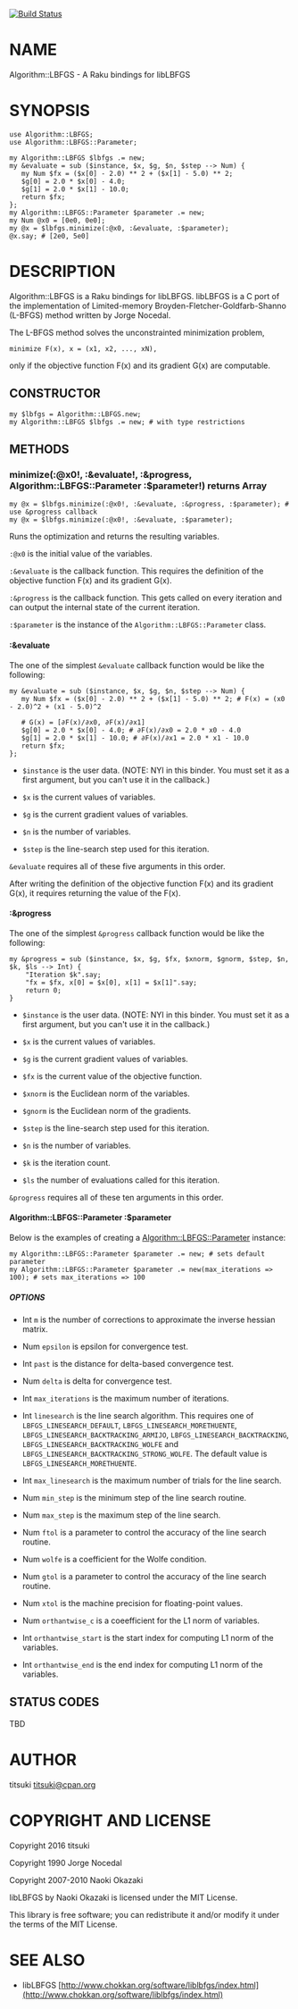 [![Build Status](https://travis-ci.org/titsuki/raku-Algorithm-LBFGS.svg?branch=master)](https://travis-ci.org/titsuki/raku-Algorithm-LBFGS)

NAME
====

Algorithm::LBFGS - A Raku bindings for libLBFGS

SYNOPSIS
========

    use Algorithm::LBFGS;
    use Algorithm::LBFGS::Parameter;

    my Algorithm::LBFGS $lbfgs .= new;
    my &evaluate = sub ($instance, $x, $g, $n, $step --> Num) {
       my Num $fx = ($x[0] - 2.0) ** 2 + ($x[1] - 5.0) ** 2;
       $g[0] = 2.0 * $x[0] - 4.0;
       $g[1] = 2.0 * $x[1] - 10.0;
       return $fx;
    };
    my Algorithm::LBFGS::Parameter $parameter .= new;
    my Num @x0 = [0e0, 0e0];
    my @x = $lbfgs.minimize(:@x0, :&evaluate, :$parameter);
    @x.say; # [2e0, 5e0]

DESCRIPTION
===========

Algorithm::LBFGS is a Raku bindings for libLBFGS. libLBFGS is a C port of the implementation of Limited-memory Broyden-Fletcher-Goldfarb-Shanno (L-BFGS) method written by Jorge Nocedal.

The L-BFGS method solves the unconstrainted minimization problem,

    minimize F(x), x = (x1, x2, ..., xN),

only if the objective function F(x) and its gradient G(x) are computable.

CONSTRUCTOR
-----------

    my $lbfgs = Algorithm::LBFGS.new;
    my Algorithm::LBFGS $lbfgs .= new; # with type restrictions

METHODS
-------

### minimize(:@x0!, :&evaluate!, :&progress, Algorithm::LBFGS::Parameter :$parameter!) returns Array

    my @x = $lbfgs.minimize(:@x0!, :&evaluate, :&progress, :$parameter); # use &progress callback
    my @x = $lbfgs.minimize(:@x0!, :&evaluate, :$parameter);

Runs the optimization and returns the resulting variables.

`:@x0` is the initial value of the variables.

`:&evaluate` is the callback function. This requires the definition of the objective function F(x) and its gradient G(x).

`:&progress` is the callback function. This gets called on every iteration and can output the internal state of the current iteration.

`:$parameter` is the instance of the `Algorithm::LBFGS::Parameter` class.

#### :&evaluate

The one of the simplest `&evaluate` callback function would be like the following:

    my &evaluate = sub ($instance, $x, $g, $n, $step --> Num) {
       my Num $fx = ($x[0] - 2.0) ** 2 + ($x[1] - 5.0) ** 2; # F(x) = (x0 - 2.0)^2 + (x1 - 5.0)^2

       # G(x) = [∂F(x)/∂x0, ∂F(x)/∂x1]
       $g[0] = 2.0 * $x[0] - 4.0; # ∂F(x)/∂x0 = 2.0 * x0 - 4.0
       $g[1] = 2.0 * $x[1] - 10.0; # ∂F(x)/∂x1 = 2.0 * x1 - 10.0
       return $fx;
    };

  * `$instance` is the user data. (NOTE: NYI in this binder. You must set it as a first argument, but you can't use it in the callback.)

  * `$x` is the current values of variables.

  * `$g` is the current gradient values of variables.

  * `$n` is the number of variables.

  * `$step` is the line-search step used for this iteration.

`&evaluate` requires all of these five arguments in this order.

After writing the definition of the objective function F(x) and its gradient G(x), it requires returning the value of the F(x).

#### :&progress

The one of the simplest `&progress` callback function would be like the following:

    my &progress = sub ($instance, $x, $g, $fx, $xnorm, $gnorm, $step, $n, $k, $ls --> Int) {
	    "Iteration $k".say;
	    "fx = $fx, x[0] = $x[0], x[1] = $x[1]".say;
	    return 0;
    }

  * `$instance` is the user data. (NOTE: NYI in this binder. You must set it as a first argument, but you can't use it in the callback.)

  * `$x` is the current values of variables.

  * `$g` is the current gradient values of variables.

  * `$fx` is the current value of the objective function.

  * `$xnorm` is the Euclidean norm of the variables.

  * `$gnorm` is the Euclidean norm of the gradients.

  * `$step` is the line-search step used for this iteration.

  * `$n` is the number of variables.

  * `$k` is the iteration count.

  * `$ls` the number of evaluations called for this iteration.

`&progress` requires all of these ten arguments in this order.

#### Algorithm::LBFGS::Parameter :$parameter

Below is the examples of creating a <Algorithm::LBFGS::Parameter> instance:

    my Algorithm::LBFGS::Parameter $parameter .= new; # sets default parameter
    my Algorithm::LBFGS::Parameter $parameter .= new(max_iterations => 100); # sets max_iterations => 100

##### OPTIONS

  * Int `m` is the number of corrections to approximate the inverse hessian matrix.

  * Num `epsilon` is epsilon for convergence test.

  * Int `past` is the distance for delta-based convergence test.

  * Num `delta` is delta for convergence test.

  * Int `max_iterations` is the maximum number of iterations.

  * Int `linesearch` is the line search algorithm. This requires one of `LBFGS_LINESEARCH_DEFAULT`, `LBFGS_LINESEARCH_MORETHUENTE`, `LBFGS_LINESEARCH_BACKTRACKING_ARMIJO`, `LBFGS_LINESEARCH_BACKTRACKING`, `LBFGS_LINESEARCH_BACKTRACKING_WOLFE` and `LBFGS_LINESEARCH_BACKTRACKING_STRONG_WOLFE`. The default value is `LBFGS_LINESEARCH_MORETHUENTE`.

  * Int `max_linesearch` is the maximum number of trials for the line search.

  * Num `min_step` is the minimum step of the line search routine.

  * Num `max_step` is the maximum step of the line search.

  * Num `ftol` is a parameter to control the accuracy of the line search routine.

  * Num `wolfe` is a coefficient for the Wolfe condition.

  * Num `gtol` is a parameter to control the accuracy of the line search routine.

  * Num `xtol` is the machine precision for floating-point values.

  * Num `orthantwise_c` is a coeefficient for the L1 norm of variables.

  * Int `orthantwise_start` is the start index for computing L1 norm of the variables.

  * Int `orthantwise_end` is the end index for computing L1 norm of the variables.

STATUS CODES
------------

TBD

AUTHOR
======

titsuki <titsuki@cpan.org>

COPYRIGHT AND LICENSE
=====================

Copyright 2016 titsuki

Copyright 1990 Jorge Nocedal

Copyright 2007-2010 Naoki Okazaki

libLBFGS by Naoki Okazaki is licensed under the MIT License.

This library is free software; you can redistribute it and/or modify it under the terms of the MIT License.

SEE ALSO
========

  * libLBFGS [http://www.chokkan.org/software/liblbfgs/index.html](http://www.chokkan.org/software/liblbfgs/index.html)

